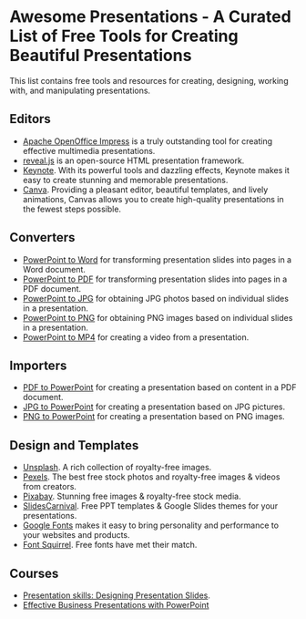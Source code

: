 # Awesome Presentations - A Curated List of Free Tools for Creating Beautiful Presentations

This list contains free tools and resources for creating, designing, working with, and manipulating presentations.  

## Editors 
* [Apache OpenOffice Impress](https://www.openoffice.org/product/impress.html) is a truly outstanding tool for creating effective multimedia presentations.
* [reveal.js](https://revealjs.com/) is an open-source HTML presentation framework.
* [Keynote](https://www.apple.com/keynote/). With its powerful tools and dazzling effects, Keynote makes it easy to create stunning and memorable presentations. 
* [Canva](https://www.canva.com/). Providing a pleasant editor, beautiful templates, and lively animations, Canvas allows you to create high-quality presentations in the fewest steps possible.

## Converters

* [PowerPoint to Word](https://products.aspose.app/slides/conversion/ppt-to-word) for transforming presentation slides into pages in a Word document. 
* [PowerPoint to PDF](https://products.aspose.app/slides/conversion/powerpoint-to-pdf) for transforming presentation slides into pages in a PDF document.
* [PowerPoint to JPG](https://products.aspose.app/slides/conversion/ppt-to-jpg) for obtaining JPG photos based on individual slides in a presentation.
* [PowerPoint to PNG](https://products.aspose.app/slides/conversion/ppt-to-png) for obtaining PNG images based on individual slides in a presentation. 
* [PowerPoint to MP4](https://products.aspose.app/slides/video) for creating a video from a presentation.  

## Importers

* [PDF to PowerPoint](https://products.aspose.app/slides/import/pdf-to-powerpoint) for creating a presentation based on content in a PDF document.
* [JPG to PowerPoint](https://products.aspose.app/slides/import/jpg-to-ppt) for creating a presentation based on JPG pictures. 
* [PNG to PowerPoint](https://products.aspose.app/slides/import/png-to-ppt) for creating a presentation based on PNG images.

## Design and Templates
* [Unsplash](https://unsplash.com/). A rich collection of royalty-free images.
* [Pexels](https://www.pexels.com/). The best free stock photos and royalty-free images & videos from creators.
* [Pixabay](https://pixabay.com/). Stunning free images & royalty-free stock media. 
* [SlidesCarnival](https://www.slidescarnival.com/). Free PPT templates & Google Slides themes for your presentations.
* [Google Fonts](https://fonts.google.com/) makes it easy to bring personality and performance to your websites and products.
* [Font Squirrel](https://www.fontsquirrel.com/). Free fonts have met their match.

## Courses
* [Presentation skills: Designing Presentation Slides](https://www.coursera.org/learn/slides).
* [Effective Business Presentations with PowerPoint](https://www.coursera.org/learn/powerpoint-presentations)
